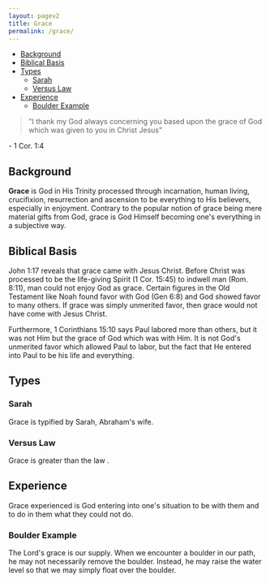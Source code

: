 ```yaml
---
layout: pagev2
title: Grace
permalink: /grace/
---
```

- [Background](#background)
- [Biblical Basis](#biblical-basis)
- [Types](#types)
  - [Sarah](#sarah)
  - [Versus Law](#versus-law)
- [Experience](#experience)
  - [Boulder Example](#boulder-example)

>"I thank my God always concerning you based upon the grace of God which was given to you in Christ Jesus"

\- 1 Cor. 1:4

## Background

**Grace** is God in His Trinity processed through incarnation, human living, crucifixion, resurrection and ascension to be everything to His believers, especially in enjoyment. Contrary to the popular notion of grace being mere material gifts from God, grace is God Himself becoming one's everything in a subjective way.

## Biblical Basis

John 1:17 reveals that grace came with Jesus Christ. Before Christ was processed to be the life-giving Spirit (1 Cor. 15:45) to indwell man (Rom. 8:11), man could not enjoy God as grace. Certain figures in the Old Testament like Noah found favor with God (Gen 6:8) and God showed favor to many others. If grace was simply unmerited favor, then grace would not have come with Jesus Christ.

Furthermore, 1 Corinthians 15:10 says Paul labored more than others, but it was not Him but the grace of God which was with Him. It is not God's unmerited favor which allowed Paul to labor, but the fact that He entered into Paul to be his life and everything.

## Types

### Sarah

Grace is typified by Sarah, Abraham's wife. 

### Versus Law

Grace is greater than the law .

## Experience 

Grace experienced is God entering into one's situation to be with them and to do in them what they could not do.

### Boulder Example

The Lord's grace is our supply. When we encounter a boulder in our path, he may not necessarily remove the boulder. Instead, he may raise the water level so that we may simply float over the boulder.